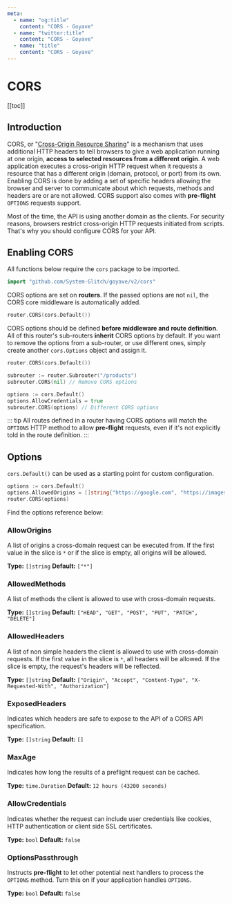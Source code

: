 ```yaml
---
meta:
  - name: "og:title"
    content: "CORS - Goyave"
  - name: "twitter:title"
    content: "CORS - Goyave"
  - name: "title"
    content: "CORS - Goyave"
---
```


# CORS <Badge text="Since v2.3.0"/>

[[toc]]

## Introduction

CORS, or "[Cross-Origin Resource Sharing](https://developer.mozilla.org/en-US/docs/Web/HTTP/CORS)" is a mechanism that uses additional HTTP headers to tell browsers to give a web application running at one origin, **access to selected resources from a different origin**. A web application executes a cross-origin HTTP request when it requests a resource that has a different origin (domain, protocol, or port) from its own. Enabling CORS is done by adding a set of specific headers allowing the browser and server to communicate about which requests, methods and headers are or are not allowed. CORS support also comes with **pre-flight** `OPTIONS` requests support.

Most of the time, the API is using another domain as the clients. For security reasons, browsers restrict cross-origin HTTP requests initiated from scripts. That's why you should configure CORS for your API.

## Enabling CORS

All functions below require the `cors` package to be imported.

``` go
import "github.com/System-Glitch/goyave/v2/cors"
```

CORS options are set on **routers**. If the passed options are not `nil`, the CORS core middleware is automatically added.

``` go
router.CORS(cors.Default())
```

CORS options should be defined **before middleware and route definition**. All of this router's sub-routers **inherit** CORS options by default. If you want to remove the options from a sub-router, or use different ones, simply create another `cors.Options` object and assign it.

``` go
router.CORS(cors.Default())

subrouter := router.Subrouter("/products")
subrouter.CORS(nil) // Remove CORS options

options := cors.Default()
options.AllowCredentials = true
subrouter.CORS(options) // Different CORS options
```

::: tip
All routes defined in a router having CORS options will match the `OPTIONS` HTTP method to allow **pre-flight** requests, even if it's not explicitly told in the route definition.
:::

## Options

`cors.Default()` can be used as a starting point for custom configuration.

``` go
options := cors.Default()
options.AllowedOrigins = []string{"https://google.com", "https://images.google.com"}
router.CORS(options)
```

Find the options reference below:

### AllowOrigins

A list of origins a cross-domain request can be executed from. If the first value in the slice is `*` or if the slice is empty, all origins will be allowed.

**Type:** `[]string`
**Default:** `["*"]`

### AllowedMethods

A list of methods the client is allowed to use with cross-domain requests.

**Type:** `[]string`
**Default:** `["HEAD", "GET", "POST", "PUT", "PATCH", "DELETE"]`

### AllowedHeaders

A list of non simple headers the client is allowed to use with cross-domain requests. If the first value in the slice is `*`, all headers will be allowed. If the slice is empty, the request's headers will be reflected.

**Type:** `[]string`
**Default:** `["Origin", "Accept", "Content-Type", "X-Requested-With", "Authorization"]`

### ExposedHeaders

Indicates which headers are safe to expose to the API of a CORS API specification.

**Type:** `[]string`
**Default:** `[]`

### MaxAge

Indicates how long the results of a preflight request can be cached.

**Type:** `time.Duration`
**Default:** `12 hours (43200 seconds)`

### AllowCredentials

Indicates whether the request can include user credentials like cookies, HTTP authentication or client side SSL certificates.

**Type:** `bool`
**Default:** `false`

### OptionsPassthrough

Instructs **pre-flight** to let other potential next handlers to process the `OPTIONS` method. Turn this on if your application handles `OPTIONS`.

**Type:** `bool`
**Default:** `false`
